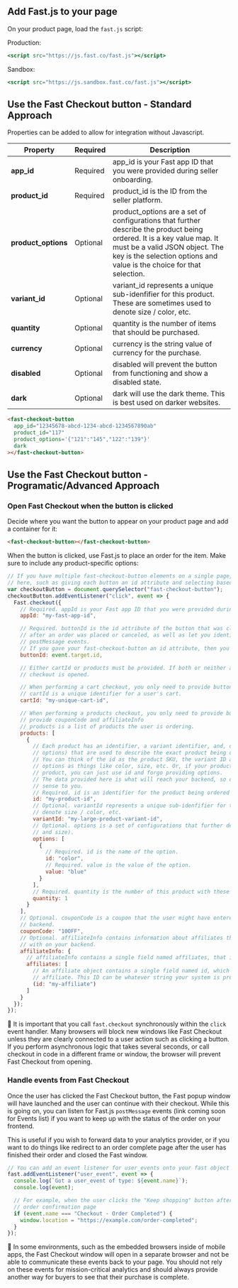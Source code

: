 ## Add Fast.js to your page

On your product page, load the `fast.js` script:

Production:

```jsx
<script src="https://js.fast.co/fast.js"></script>
```

Sandbox:

```jsx
<script src="https://js.sandbox.fast.co/fast.js"></script>
```

## Use the Fast Checkout button - Standard Approach

Properties can be added to allow for integration without Javascript.

| Property            | Required | Description                                                                                                                                                                                                                      |
| ------------------- | -------- | -------------------------------------------------------------------------------------------------------------------------------------------------------------------------------------------------------------------------------- |
| **app_id**          | Required | app_id is your Fast app ID that you were provided during seller onboarding.                                                                                                                                                      |
| **product_id**      | Required | product_id is the ID from the seller platform.                                                                                                                                                                                   |
| **product_options** | Optional | product_options are a set of configurations that further describe the product being ordered. It is a key value map. It must be a valid JSON object. The key is the selection options and value is the choice for that selection. |
| **variant_id**      | Optional | variant_id represents a unique sub-idenfifier for this product. These are sometimes used to denote size / color, etc.                                                                                                            |
| **quantity**        | Optional | quantity is the number of items that should be purchased.                                                                                                                                                                        |
| **currency**        | Optional | currency is the string value of currency for the purchase.                                                                                                                                                                      |
| **disabled**        | Optional | disabled will prevent the button from functioning and show a disabled state.                                                                                                                                                     |
| **dark**            | Optional | dark will use the dark theme. This is best used on darker websites.                                                                                                                                                              |

```html
<fast-checkout-button
  app_id="12345678-abcd-1234-abcd-1234567890ab"
  product_id="117"
  product_options='{"121":"145","122":"139"}'
  dark
></fast-checkout-button>
```

## Use the Fast Checkout button - Programatic/Advanced Approach

### Open Fast Checkout when the button is clicked

Decide where you want the button to appear on your product page and add a container for it:

```html
<fast-checkout-button></fast-checkout-button>
```

When the button is clicked, use Fast.js to place an order for the item. Make sure to include any product-specific options:

```jsx
// If you have multiple fast-checkout-button elements on a single page, you'll want to use a more specific selector
// here, such as giving each button an id attribute and selecting based off of that.
var checkoutButton = document.querySelector("fast-checkout-button");
checkoutButton.addEventListener("click", event => {
  Fast.checkout({
    // Required. appId is your Fast app ID that you were provided during seller onboarding.
    appId: "my-fast-app-id",

    // Required. buttonId is the id attribute of the button that was clicked
    // after an order was placed or canceled, as well as let you identify which button was clicked when listening for
    // postMessage events.
    // If you gave your fast-checkout-button an id attribute, then you can just use event.target.id here.
    buttonId: event.target.id,

    // Either cartId or products must be provided. If both or neither are provided, an error will be thrown before
    // checkout is opened.

    // When performing a cart checkout, you only need to provide buttonId and cartId.
    // cartId is a unique identifier for a user's cart.
    cartId: "my-unique-cart-id",

    // When performing a products checkout, you only need to provide buttonId and products. You can also optionally
    // provide couponCode and affiliateInfo
    // products is a list of products the user is ordering.
    products: [
      {
        // Each product has an identifier, a variant identifier, and, optionally, a set of configurations (called
        // options) that are used to describe the exact product being ordered.
        // You can think of the id as the product SKU, the variant ID as a sub-identifier to the product, and the
        // options as things like color, size, etc. Or, if your product identifiers already define exactly one
        // product, you can just use id and forgo providing options.
        // The data provided here is what will reach your backend, so describe your products however makes the most
        // sense to you.
        // Required. id is an identifier for the product being ordered
        id: "my-product-id",
        // Optional. variantId represents a unique sub-idenfifier for this product. These are sometimes used to
        // denote size / color, etc.
        variantId: "my-large-product-variant-id",
        // Optional. options is a set of configurations that further describe the product being ordered (e.g. color
        // and size).
        options: [
          {
            // Required. id is the name of the option.
            id: "color",
            // Required. value is the value of the option.
            value: "blue"
          }
        ],
        // Required. quantity is the number of this product with these configurations being ordered.
        quantity: 1
      }
    ],
    // Optional. couponCode is a coupon that the user might have entered that you would like to pass on to your
    // backend.
    couponCode: "10OFF",
    // Optional. affiliateInfo contains information about affiliates that you would like to attribute this purchase
    // with on your backend.
    affiliateInfo: {
      // affiliateInfo contains a single field named affiliates, that is an array of affiliate objects.
      affiliates: [
        // An affiliate object contains a single field named id, which is a unique identifier associated with this
        // affiliate. This ID can be whatever string your system is prepared to interpret.
        (id: "my-affiliate")
      ]
    }
  });
});
```

🚨 It is important that you call `fast.checkout` synchronously within the `click` event handler. Many browsers will block new windows like Fast Checkout unless they are clearly connected to a user action such as clicking a button. If you perform asynchronous logic that takes several seconds, or call checkout in code in a different frame or window, the browser will prevent Fast Checkout from opening.

### Handle events from Fast Checkout

Once the user has clicked the Fast Checkout button, the Fast popup window will have launched and the user can continue with their checkout. While this is going on, you can listen for Fast.js `postMessage` events (link coming soon for Events list) if you want to keep up with the status of the order on your frontend.

This is useful if you wish to forward data to your analytics provider, or if you want to do things like redirect to an order complete page after the user has finished their order and closed the Fast window.

```jsx
// You can add an event listener for user_events onto your fast object to listen for any Fast-related events.
fast.addEventListener("user_event", event => {
  console.log(`Got a user_event of type: ${event.name}`);
  console.log(event);

  // For example, when the user clicks the "Keep shopping" button after finalizing their order, you could redirect to an
  // order confirmation page
  if (event.name === "Checkout - Order Completed") {
    window.location = "https://example.com/order-completed";
  }
});
```

🚨 In some environments, such as the embedded browsers inside of mobile apps, the Fast Checkout window will open in a separate browser and not be able to communicate these events back to your page. You should not rely on these events for mission-critical analytics and should always provide another way for buyers to see that their purchase is complete.

